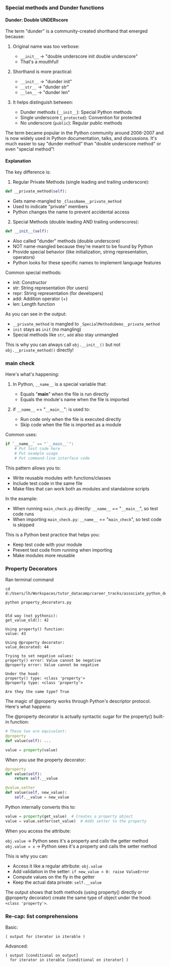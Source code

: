 ### Special methods and Dunder functions

#### Dunder: Double UNDERscore

The term "dunder" is a community-created shorthand that emerged because:

1. Original name was too verbose:
    - `__init__` → "double underscore init double underscore"
    - That's a mouthful!

2. Shorthand is more practical:
    - `__init__` → "dunder init"
    - `__str__` → "dunder str"
    - `__len__` → "dunder len"

3. It helps distinguish between:
    - Dunder methods (`__init__`): Special Python methods
    - Single underscore (`_protected`): Convention for protected
    - No underscore (`public`): Regular public methods

The term became popular in the Python community around 2006-2007 and is now widely used in Python documentation, talks, and discussions. It's much easier to say "dunder method" than "double underscore method" or even "special method"!

#### Explanation

The key difference is:

1. Regular Private Methods (single leading and trailing underscore):

```python
def __private_method(self):
```
- Gets name-mangled to `_ClassName__private_method`
- Used to indicate "private" members
- Python changes the name to prevent accidental access

2. Special Methods (double leading AND trailing underscores):

```python
def __init__(self):
```

- Also called "dunder" methods (double underscore)
- NOT name-mangled because they're meant to be found by Python
- Provide special behavior (like initialization, string representation, operators)
- Python looks for these specific names to implement language features

Common special methods:

- init: Constructor
- str: String representation (for users)
- repr: String representation (for developers)
- add: Addition operator (+)
- len: Length function

As you can see in the output:

- `__private_method` is mangled to `_SpecialMethodsDemo__private_method`
- `init` stays as `init` (no mangling)
- Special methods like `str`, `add` also stay unmangled

This is why you can always call `obj.__init__()` but not `obj.__private_method()` directly!


### main check

Here's what's happening:

1. In Python, `__name__` is a special variable that:
    - Equals "__main__" when the file is run directly
    - Equals the module's name when the file is imported

2. if `__name__` == "`__main__`": is used to:
    - Run code only when the file is executed directly
    - Skip code when the file is imported as a module

Common uses:

```python
if `__name__` == "`__main__`":
    # Put test code here
    # Put example usage
    # Put command-line interface code
```

This pattern allows you to:

- Write reusable modules with functions/classes
- Include test code in the same file
- Make files that can work both as modules and standalone scripts

In the example:

- When running `main_check.py` directly: `__name__` == "`__main__`", so test code runs
- When importing `main_check.py`: `__name__` == "`main_check`", so test code is skipped

This is a Python best practice that helps you:

- Keep test code with your module
- Prevent test code from running when importing
- Make modules more reusable

### Property Decorators

Ran terminal command

```shell
cd d:/Users/lh/Workspaces/tutor_datacamp/career_tracks/associate_python_developer/python_toolbox

python property_decorators.py
```

```console stdout

Old way (not pythonic):
get_value_old(): 42

Using property() function:
value: 43

Using @property decorator:
value_decorated: 44

Trying to set negative values:
property() error: Value cannot be negative
@property error: Value cannot be negative

Under the hood:
property() type: <class 'property'>
@property type: <class 'property'>

Are they the same type? True
```

The magic of @property works through Python's descriptor protocol. Here's what happens:

The @property decorator is actually syntactic sugar for the property() built-in function:

```python
# These two are equivalent:
@property
def value(self): ...

value = property(value)
```

When you use the property decorator:

```python
@property
def value(self):
    return self.__value

@value.setter
def value(self, new_value):
    self.__value = new_value
```

Python internally converts this to:

```python
value = property(get_value)  # Creates a property object
value = value.setter(set_value)  # Adds setter to the property
```

When you access the attribute:

`obj.value` → Python sees it's a property and calls the getter method
`obj.value = x` → Python sees it's a property and calls the setter method

This is why you can:

- Access it like a regular attribute: `obj.value`
- Add validation in the setter: `if new_value < 0: raise ValueError`
- Compute values on the fly in the getter
- Keep the actual data private: `self.__value`

The output shows that both methods (using property() directly or @property decorator) create the same type of object under the hood: `<class 'property'>`.

### Re-cap: list comprehensions

Basic:

```
( output for iterator in iterable )
```

Advanced:

```
( output [conditional on output]
  for iterator in iterable [conditional on iterator] )
```
